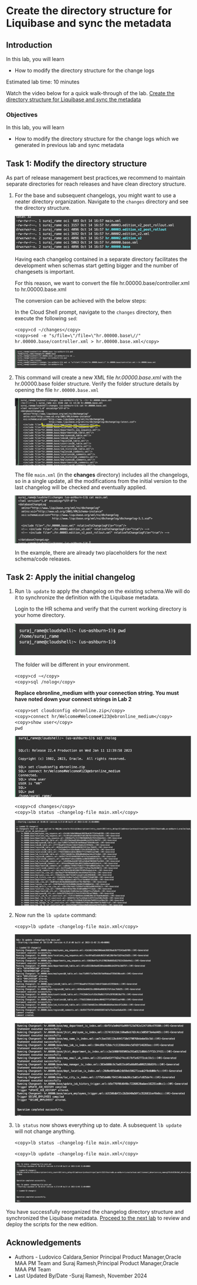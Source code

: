 # Create the directory structure for Liquibase and sync the metadata

## Introduction

In this lab, you will learn 

- How to modify the directory structure for the change logs

Estimated lab time: 10 minutes

Watch the video below for a quick walk-through of the lab.
[Create the directory structure for Liquibase and sync the metadata](videohub:1_tral6svn)

### Objectives

In this lab, you will learn 

- How to modify the directory structure for the change logs which we generated in previous lab and sync metadata

## Task 1: Modify the directory structure 

As part of release management best practices,we recommend to maintain separate directories for reach releases and have clean directory structure.

1. For the base and subsequent changelogs, you might want to use a neater directory organization. Navigate to the `changes` directory and see the directory structure. 

    ![Changes directory](images/changes-directory.png " ")

    Having each changelog contained in a separate directory facilitates the development when schemas start getting bigger and the number of changesets is important.

    For this reason, we want to convert the file hr.00000.base/controller.xml to hr.00000.base.xml

    The conversion can be achieved with the below steps:

    In the Cloud Shell prompt, navigate to the `changes` directory, then execute the following `sed`:

    ```text
    <copy>cd ~/changes</copy>
    <copy>sed -e "s/file=\"/file=\"hr.00000.base\//" hr.00000.base/controller.xml > hr.00000.base.xml</copy>
    ```

    ![SED Command](images/sed-command.png " ")


2. This command will create a new XML file *hr.00000.base.xml* with the hr.00000.base folder structure. Verify the folder structure details by opening the file `hr.00000.base.xml`

    ![Base XML folder](images/basexml-folder.png " ")

    The file `main.xml` (in the **changes** directory) includes all the changelogs, so in a single update, all the modifications from the initial version to the last changelog will be checked and eventually applied.

    ![Main xml](images/main-xml.png " ")

    In the example, there are already two placeholders for the next schema/code releases.

## Task 2: Apply the initial changelog 

1. Run `lb update` to apply the changelog on the existing schema.We will do it to synchronize the definition with the Liquibase metadata.

    Login to the HR schema and verify that the current working directory is your home directory.

    ![Cloud Shell home](images/cloudshell-home.png " ")

    The folder will be different in your environment.

    ```text
    <copy>cd ~</copy>
    <copy>sql /nolog</copy>
    ```
    **Replace ebronline_medium with your connection string. You must have noted down your connect strings in Lab 2**
    ```text
    <copy>set cloudconfig ebronline.zip</copy>
    <copy>connect hr/Welcome#Welcome#123@ebronline_medium</copy>
    <copy>show user</copy>
    pwd
    ```

    ![sqlcl-hr](images/sqlcl-hr.png " ")

    ```text
    <copy>cd changes</copy>
    <copy>lb status -changelog-file main.xml</copy>
    ```

    ![lb-chagelog-status](images/lb-changelog-status.png " ")

2. Now run the `lb update` command:

    ```text
    <copy>lb update -changelog-file main.xml</copy>
    ```

    ![lb-chagelog-update1](images/lb-changelog-update1.png " ")

    ![lb-chagelog-update2](images/lb-changelog-update2.png " ")


3. `lb status` now shows everything up to date. A subsequent `lb update` will not change anything.

    ```text
    <copy>lb status -changelog-file main.xml</copy>
    ```

    ```text
    <copy>lb update -changelog-file main.xml</copy>
    ```

    ![lb-chagelog-last](images/lb-changelog-last.png " ")


You have successfully reorganized the changelog directory structure and synchronized the Liquibase metadata. [Proceed to the next lab](#next) to review and deploy the scripts for the new edition.

## Acknowledgements

- Authors - Ludovico Caldara,Senior Principal Product Manager,Oracle MAA PM Team and Suraj Ramesh,Principal Product Manager,Oracle MAA PM Team
- Last Updated By/Date -Suraj Ramesh, November 2024
